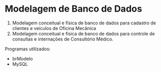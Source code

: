 # Modelagem de Banco de Dados 

1. Modelagem conceitual e física de banco de dados para cadastro de clientes e veículos de Oficina Mecânica
2. Modelagem conceitual e física de banco de dados para controle de consultas e internações de Consultório Médico.

Programas utilizados:
- brModelo
- MySQL
